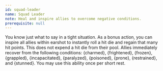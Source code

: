 ```yaml
---
id: squad-leader
name: Squad Leader
note: Heal and inspire allies to overcome negative conditions.
prerequisite: null
---
```


You know just what to say in a tight situation. As a bonus action, you can inspire all allies within earshot to instantly roll a hit die and regain that many hit points. This does not expend a hit die from their pool. Allies immediately recover from the following conditions: {charmed}, {frightened}, {frozen}, {grappled}, {incapacitated}, {paralyzed}, {poisoned}, {prone}, {restrained}, and {stunned}. You may use this ability once per short rest.